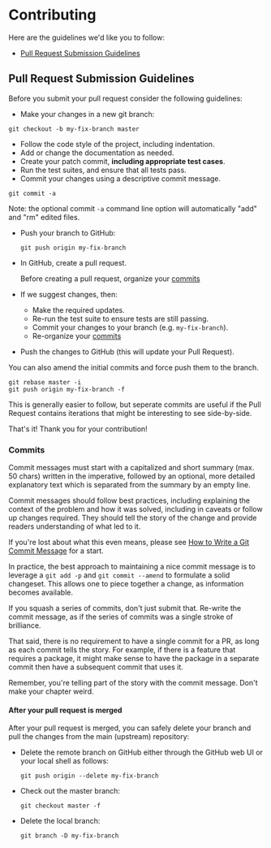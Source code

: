 Contributing
============

Here are the guidelines we'd like you to follow:

* [Pull Request Submission Guidelines](#submit-pr)

## <a name="submit-pr"></a> Pull Request Submission Guidelines
Before you submit your pull request consider the following guidelines:

* Make your changes in a new git branch:

```shell
git checkout -b my-fix-branch master
```
* Follow the code style of the project, including indentation.
* Add or change the documentation as needed.
* Create your patch commit, **including appropriate test cases**.
* Run the test suites, and ensure that all tests pass.
* Commit your changes using a descriptive commit message. 

 ```shell
 git commit -a
 ```
Note: the optional commit `-a` command line option will automatically "add" and "rm" edited files.

* Push your branch to GitHub:

   ```shell
   git push origin my-fix-branch
   ```
 
* In GitHub, create a pull request.
 
   Before creating a pull request, organize your [commits](#commits)
 
 * If we suggest changes, then:
 
   * Make the required updates.
   * Re-run the test suite to ensure tests are still passing.
   * Commit your changes to your branch (e.g. `my-fix-branch`).
   * Re-organize your [commits](#commits)
* Push the changes to GitHub (this will update your Pull Request).

You can also amend the initial commits and force push them to the branch.

```shell
git rebase master -i
git push origin my-fix-branch -f
```

This is generally easier to follow, but seperate commits are useful if the Pull Request contains
iterations that might be interesting to see side-by-side.

That's it! Thank you for your contribution!

### <a name="commits"></a> Commits

Commit messages must start with a capitalized and short summary (max. 50 chars)
written in the imperative, followed by an optional, more detailed explanatory
text which is separated from the summary by an empty line.

Commit messages should follow best practices, including explaining the context
of the problem and how it was solved, including in caveats or follow up changes
required. They should tell the story of the change and provide readers
understanding of what led to it.

If you're lost about what this even means, please see [How to Write a Git
Commit Message](http://chris.beams.io/posts/git-commit/) for a start.

In practice, the best approach to maintaining a nice commit message is to
leverage a `git add -p` and `git commit --amend` to formulate a solid
changeset. This allows one to piece together a change, as information becomes
available.

If you squash a series of commits, don't just submit that. Re-write the commit
message, as if the series of commits was a single stroke of brilliance.

That said, there is no requirement to have a single commit for a PR, as long as
each commit tells the story. For example, if there is a feature that requires a
package, it might make sense to have the package in a separate commit then have
a subsequent commit that uses it.

Remember, you're telling part of the story with the commit message. Don't make
your chapter weird.

#### After your pull request is merged

After your pull request is merged, you can safely delete your branch and pull the changes
from the main (upstream) repository:

* Delete the remote branch on GitHub either through the GitHub web UI or your local shell as follows:

    ```shell
    git push origin --delete my-fix-branch
    ```

* Check out the master branch:

    ```shell
    git checkout master -f
    ```

* Delete the local branch:

    ```shell
    git branch -D my-fix-branch
    ```